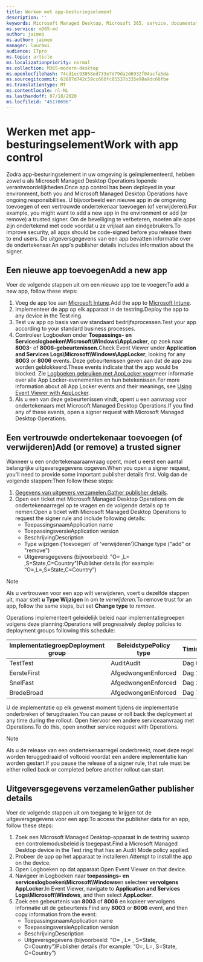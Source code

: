 ```yaml
---
title: Werken met app-besturingselement
description: ''
keywords: Microsoft Managed Desktop, Microsoft 365, service, documentatie
ms.service: m365-md
author: jaimeo
ms.author: jaimeo
manager: laurawi
audience: ITpro
ms.topic: article
ms.localizationpriority: normal
ms.collection: M365-modern-desktop
ms.openlocfilehash: 74cd1ec93058ed733e7d79da2d6932f04acfa5da
ms.sourcegitcommit: 63887d742c59cc660fc85537b335e98a9dc66fbe
ms.translationtype: MT
ms.contentlocale: nl-NL
ms.lasthandoff: 07/18/2020
ms.locfileid: "45170696"
---
```

# <a name="work-with-app-control"></a><span data-ttu-id="9658b-103">Werken met app-besturingselement</span><span class="sxs-lookup"><span data-stu-id="9658b-103">Work with app control</span></span>

<span data-ttu-id="9658b-104">Zodra app-besturingselement in uw omgeving is geïmplementeerd, hebben zowel u als Microsoft Managed Desktop Operations lopende verantwoordelijkheden.</span><span class="sxs-lookup"><span data-stu-id="9658b-104">Once app control has been deployed in your environment, both you and Microsoft Managed Desktop Operations have ongoing responsibilities.</span></span> <span data-ttu-id="9658b-105">U bijvoorbeeld een nieuwe app in de omgeving toevoegen of een vertrouwde ondertekenaar toevoegen (of verwijderen).</span><span class="sxs-lookup"><span data-stu-id="9658b-105">For example, you might want to add a new app in the environment or add (or remove) a trusted signer.</span></span> <span data-ttu-id="9658b-106">Om de beveiliging te verbeteren, moeten alle apps zijn ondertekend met code voordat u ze vrijlaat aan eindgebruikers.</span><span class="sxs-lookup"><span data-stu-id="9658b-106">To improve security, all apps should be code-signed before you release them to end users.</span></span> <span data-ttu-id="9658b-107">De uitgeversgegevens van een app bevatten informatie over de ondertekenaar.</span><span class="sxs-lookup"><span data-stu-id="9658b-107">An app's publisher details includes information about the signer.</span></span>


## <a name="add-a-new-app"></a><span data-ttu-id="9658b-108">Een nieuwe app toevoegen</span><span class="sxs-lookup"><span data-stu-id="9658b-108">Add a new app</span></span>

<span data-ttu-id="9658b-109">Voer de volgende stappen uit om een nieuwe app toe te voegen:</span><span class="sxs-lookup"><span data-stu-id="9658b-109">To add a new app, follow these steps:</span></span>

1. <span data-ttu-id="9658b-110">Voeg de app toe aan [Microsoft Intune](https://docs.microsoft.com/mem/intune/apps/apps-win32-app-management).</span><span class="sxs-lookup"><span data-stu-id="9658b-110">Add the app to [Microsoft Intune](https://docs.microsoft.com/mem/intune/apps/apps-win32-app-management).</span></span>
2. <span data-ttu-id="9658b-111">Implementeer de app op elk apparaat in de testring.</span><span class="sxs-lookup"><span data-stu-id="9658b-111">Deploy the app to any device in the Test ring.</span></span> 
3. <span data-ttu-id="9658b-112">Test uw app op basis van uw standaard bedrijfsprocessen.</span><span class="sxs-lookup"><span data-stu-id="9658b-112">Test your app according to your standard business processes.</span></span> 
4. <span data-ttu-id="9658b-113">Controleer Logboeken onder **Toepassings- en Serviceslogboeken\Microsoft\Windows\AppLocker**, op zoek naar **8003-** of **8006-gebeurtenissen.**</span><span class="sxs-lookup"><span data-stu-id="9658b-113">Check Event Viewer under **Application and Services Logs\Microsoft\Windows\AppLocker**, looking for any **8003** or **8006** events.</span></span> <span data-ttu-id="9658b-114">Deze gebeurtenissen geven aan dat de app zou worden geblokkeerd.</span><span class="sxs-lookup"><span data-stu-id="9658b-114">These events indicate that the app would be blocked.</span></span> <span data-ttu-id="9658b-115">Zie [Logboeken gebruiken met AppLocker voor](https://docs.microsoft.com/windows/security/threat-protection/windows-defender-application-control/applocker/using-event-viewer-with-applocker)meer informatie over alle App Locker-evenementen en hun betekenissen.</span><span class="sxs-lookup"><span data-stu-id="9658b-115">For more information about all App Locker events and their meanings, see [Using Event Viewer with AppLocker](https://docs.microsoft.com/windows/security/threat-protection/windows-defender-application-control/applocker/using-event-viewer-with-applocker).</span></span>
5. <span data-ttu-id="9658b-116">Als u een van deze gebeurtenissen vindt, opent u een aanvraag voor ondertekenaars met Microsoft Managed Desktop Operations.</span><span class="sxs-lookup"><span data-stu-id="9658b-116">If you find any of these events, open a signer request with Microsoft Managed Desktop Operations.</span></span>

## <a name="add-or-remove-a-trusted-signer"></a><span data-ttu-id="9658b-117">Een vertrouwde ondertekenaar toevoegen (of verwijderen)</span><span class="sxs-lookup"><span data-stu-id="9658b-117">Add (or remove) a trusted signer</span></span>

<span data-ttu-id="9658b-118">Wanneer u een ondertekenaaraanvraag opent, moet u eerst een aantal belangrijke uitgeversgegevens opgeven.</span><span class="sxs-lookup"><span data-stu-id="9658b-118">When you open a signer request, you'll need to provide some important publisher details first.</span></span> <span data-ttu-id="9658b-119">Volg dan de volgende stappen:</span><span class="sxs-lookup"><span data-stu-id="9658b-119">Then follow these steps:</span></span>

1. <span data-ttu-id="9658b-120">[Gegevens van uitgevers verzamelen.](#gather-publisher-details)</span><span class="sxs-lookup"><span data-stu-id="9658b-120">[Gather publisher details](#gather-publisher-details).</span></span>
2. <span data-ttu-id="9658b-121">Open een ticket met Microsoft Managed Desktop Operations om de ondertekenaarregel op te vragen en de volgende details op te nemen:</span><span class="sxs-lookup"><span data-stu-id="9658b-121">Open a ticket with Microsoft Managed Desktop Operations to request the signer rule and include following details:</span></span>  
    - <span data-ttu-id="9658b-122">Toepassingsnaam</span><span class="sxs-lookup"><span data-stu-id="9658b-122">Application name</span></span> 
    - <span data-ttu-id="9658b-123">Toepassingsversie</span><span class="sxs-lookup"><span data-stu-id="9658b-123">Application version</span></span> 
    - <span data-ttu-id="9658b-124">Beschrijving</span><span class="sxs-lookup"><span data-stu-id="9658b-124">Description</span></span> 
    - <span data-ttu-id="9658b-125">Type wijzigen ('toevoegen' of 'verwijderen')</span><span class="sxs-lookup"><span data-stu-id="9658b-125">Change type ("add" or "remove")</span></span>  
    - <span data-ttu-id="9658b-126">Uitgeversgegevens (bijvoorbeeld: "O= <publisher name> ,L= <location> ,S=State,C=Country")</span><span class="sxs-lookup"><span data-stu-id="9658b-126">Publisher details (for example: “O=<publisher name>,L=<location>,S=State,C=Country”)</span></span> 

> [!NOTE]
> <span data-ttu-id="9658b-127">Als u vertrouwen voor een app wilt verwijderen, voert u dezelfde stappen uit, maar stelt **u Type Wijzigen** in om te *verwijderen.*</span><span class="sxs-lookup"><span data-stu-id="9658b-127">To remove trust for an app, follow the same steps, but set **Change type** to *remove*.</span></span>

<span data-ttu-id="9658b-128">Operations implementeert geleidelijk beleid naar implementatiegroepen volgens deze planning:</span><span class="sxs-lookup"><span data-stu-id="9658b-128">Operations will progressively deploy policies to deployment groups following this schedule:</span></span>


|<span data-ttu-id="9658b-129">Implementatiegroep</span><span class="sxs-lookup"><span data-stu-id="9658b-129">Deployment group</span></span>  |<span data-ttu-id="9658b-130">Beleidstype</span><span class="sxs-lookup"><span data-stu-id="9658b-130">Policy type</span></span>  |<span data-ttu-id="9658b-131">Timing</span><span class="sxs-lookup"><span data-stu-id="9658b-131">Timing</span></span>  |
|---------|---------|---------|
|<span data-ttu-id="9658b-132">Test</span><span class="sxs-lookup"><span data-stu-id="9658b-132">Test</span></span>     |  <span data-ttu-id="9658b-133">Audit</span><span class="sxs-lookup"><span data-stu-id="9658b-133">Audit</span></span>       |  <span data-ttu-id="9658b-134">Dag 0</span><span class="sxs-lookup"><span data-stu-id="9658b-134">Day 0</span></span>       |
|<span data-ttu-id="9658b-135">Eerste</span><span class="sxs-lookup"><span data-stu-id="9658b-135">First</span></span>     | <span data-ttu-id="9658b-136">Afgedwongen</span><span class="sxs-lookup"><span data-stu-id="9658b-136">Enforced</span></span>        | <span data-ttu-id="9658b-137">Dag 1</span><span class="sxs-lookup"><span data-stu-id="9658b-137">Day 1</span></span>        |
|<span data-ttu-id="9658b-138">Snel</span><span class="sxs-lookup"><span data-stu-id="9658b-138">Fast</span></span>     | <span data-ttu-id="9658b-139">Afgedwongen</span><span class="sxs-lookup"><span data-stu-id="9658b-139">Enforced</span></span>        |  <span data-ttu-id="9658b-140">Dag 3</span><span class="sxs-lookup"><span data-stu-id="9658b-140">Day 3</span></span>       |
|<span data-ttu-id="9658b-141">Brede</span><span class="sxs-lookup"><span data-stu-id="9658b-141">Broad</span></span>     | <span data-ttu-id="9658b-142">Afgedwongen</span><span class="sxs-lookup"><span data-stu-id="9658b-142">Enforced</span></span>        |  <span data-ttu-id="9658b-143">Dag 7</span><span class="sxs-lookup"><span data-stu-id="9658b-143">Day 7</span></span>       |


<span data-ttu-id="9658b-144">U de implementatie op elk gewenst moment tijdens de implementatie onderbreken of terugdraaien.</span><span class="sxs-lookup"><span data-stu-id="9658b-144">You can pause or roll back the deployment at any time during the rollout.</span></span> <span data-ttu-id="9658b-145">Open hiervoor een andere serviceaanvraag met Operations.</span><span class="sxs-lookup"><span data-stu-id="9658b-145">To do this, open another service request with Operations.</span></span>

> [!NOTE]
> <span data-ttu-id="9658b-146">Als u de release van een ondertekenaarregel onderbreekt, moet deze regel worden teruggedraaid of voltooid voordat een andere implementatie kan worden gestart.</span><span class="sxs-lookup"><span data-stu-id="9658b-146">If you pause the release of a signer rule, that rule must be either rolled back or completed before another rollout can start.</span></span>

## <a name="gather-publisher-details"></a><span data-ttu-id="9658b-147">Uitgeversgegevens verzamelen</span><span class="sxs-lookup"><span data-stu-id="9658b-147">Gather publisher details</span></span>

<span data-ttu-id="9658b-148">Voer de volgende stappen uit om toegang te krijgen tot de uitgeversgegevens voor een app:</span><span class="sxs-lookup"><span data-stu-id="9658b-148">To access the publisher data for an app, follow these steps:</span></span>

1. <span data-ttu-id="9658b-149">Zoek een Microsoft Managed Desktop-apparaat in de testring waarop een controlemodusbeleid is toegepast.</span><span class="sxs-lookup"><span data-stu-id="9658b-149">Find a Microsoft Managed Desktop device in the Test ring that has an Audit Mode policy applied.</span></span> 
2. <span data-ttu-id="9658b-150">Probeer de app op het apparaat te installeren.</span><span class="sxs-lookup"><span data-stu-id="9658b-150">Attempt to install the app on the device.</span></span>
3. <span data-ttu-id="9658b-151">Open Logboeken op dat apparaat.</span><span class="sxs-lookup"><span data-stu-id="9658b-151">Open Event Viewer on that device.</span></span> 
4. <span data-ttu-id="9658b-152">Navigeer in Logboeken naar **toepassings- en serviceslogboeken\Microsoft\Windows**en selecteer **vervolgens AppLocker**.</span><span class="sxs-lookup"><span data-stu-id="9658b-152">In Event Viewer, navigate to **Application and Services Logs\Microsoft\Windows**, and then select **AppLocker**.</span></span> 
5. <span data-ttu-id="9658b-153">Zoek een gebeurtenis van **8003** of **8006** en kopieer vervolgens informatie uit de gebeurtenis:</span><span class="sxs-lookup"><span data-stu-id="9658b-153">Find any **8003** or **8006** event, and then copy information from the event:</span></span> 
    - <span data-ttu-id="9658b-154">Toepassingsnaam</span><span class="sxs-lookup"><span data-stu-id="9658b-154">Application name</span></span> 
    - <span data-ttu-id="9658b-155">Toepassingsversie</span><span class="sxs-lookup"><span data-stu-id="9658b-155">Application version</span></span> 
    - <span data-ttu-id="9658b-156">Beschrijving</span><span class="sxs-lookup"><span data-stu-id="9658b-156">Description</span></span> 
    - <span data-ttu-id="9658b-157">Uitgeversgegevens (bijvoorbeeld: "O= <publisher name> , L= <location> , S=State, C=Country")</span><span class="sxs-lookup"><span data-stu-id="9658b-157">Publisher details (for example: “O=<publisher name>, L=<location>, S=State, C=Country”)</span></span> 